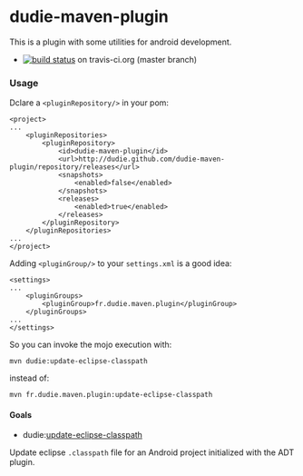 
dudie-maven-plugin
==================

This is a plugin with some utilities for android development.

* [![build status](https://secure.travis-ci.org/dudie/dudie-maven-plugin.png)](https://travis-ci.org/dudie/dudie-maven-plugin) on travis-ci.org (master branch)

### Usage

Dclare a `<pluginRepository/>` in your pom:

    <project>
    ...
        <pluginRepositories>
            <pluginRepository>
                <id>dudie-maven-plugin</id>
                <url>http://dudie.github.com/dudie-maven-plugin/repository/releases</url>
                <snapshots>
                    <enabled>false</enabled>
                </snapshots>
                <releases>
                    <enabled>true</enabled>
                </releases>
            </pluginRepository>
        </pluginRepositories>
    ...
    </project>

Adding `<pluginGroup/>` to your `settings.xml` is a good idea:

    <settings>
    ...
        <pluginGroups>
            <pluginGroup>fr.dudie.maven.plugin</pluginGroup>
        </pluginGroups>
    ...
    </settings>

So you can invoke the mojo execution with:

    mvn dudie:update-eclipse-classpath

instead of:

    mvn fr.dudie.maven.plugin:update-eclipse-classpath

#### Goals

* dudie:[update-eclipse-classpath](https://github.com/dudie/dudie-maven-plugin/wiki/dudie:update-eclipse-classpath)

Update eclipse `.classpath` file for an Android project initialized with the ADT plugin.

